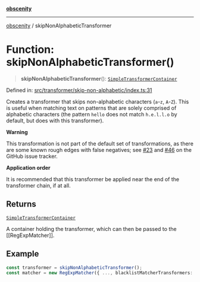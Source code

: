 [**obscenity**](../README.md)

***

[obscenity](../README.md) / skipNonAlphabeticTransformer

# Function: skipNonAlphabeticTransformer()

> **skipNonAlphabeticTransformer**(): [`SimpleTransformerContainer`](../interfaces/SimpleTransformerContainer.md)

Defined in: [src/transformer/skip-non-alphabetic/index.ts:31](https://github.com/jo3-l/obscenity/blob/907e5d7d34bb29e7d66f262535368ae2d124a8eb/src/transformer/skip-non-alphabetic/index.ts#L31)

Creates a transformer that skips non-alphabetic characters (`a`-`z`,
`A`-`Z`). This is useful when matching text on patterns that are solely
comprised of alphabetic characters (the pattern `hello` does not match
`h.e.l.l.o` by default, but does with this transformer).

**Warning**

This transformation is not part of the default set of transformations, as
there are some known rough edges with false negatives; see
[#23](https://github.com/jo3-l/obscenity/issues/23) and
[#46](https://github.com/jo3-l/obscenity/issues/46) on the GitHub issue
tracker.

**Application order**

It is recommended that this transformer be applied near the end of the
transformer chain, if at all.

## Returns

[`SimpleTransformerContainer`](../interfaces/SimpleTransformerContainer.md)

A container holding the transformer, which can then be passed to the
[[RegExpMatcher]].

## Example

```typescript
const transformer = skipNonAlphabeticTransformer();
const matcher = new RegExpMatcher({ ..., blacklistMatcherTransformers: [transformer] });
```
